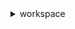  <!-- Define the SVG link at the top of your Markdown file -->
[info]: https://raw.githubusercontent.com/Mqxx/GitHub-Markdown/main/blockquotes/badge/dark-theme/info.svg

<details>
  <summary>workspace</summary>
 
> <hr>

<!-- hi -->
> ![Info]
> - path:
``storage/emulated/0/Android/data/com.roblox.client/files/Hydrogen/workspace``

> <hr>

</details>
